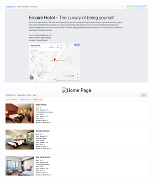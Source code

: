 <p align="center">
<img src="siteshot3.png" width="450" title="About Us Page">
<img src="siteshot2.png" width="450" title="Home Page">
<img src="siteshot1.png" width="450" align="middle" title="Rooms Page Admin Panel">
</p>
